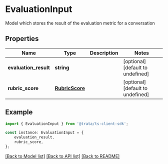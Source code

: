 # EvaluationInput

Model which stores the result of the evaluation metric for a conversation

## Properties

Name | Type | Description | Notes
------------ | ------------- | ------------- | -------------
**evaluation_result** | **string** |  | [optional] [default to undefined]
**rubric_score** | [**RubricScore**](RubricScore.md) |  | [optional] [default to undefined]

## Example

```typescript
import { EvaluationInput } from '@trata/ts-client-sdk';

const instance: EvaluationInput = {
    evaluation_result,
    rubric_score,
};
```

[[Back to Model list]](../README.md#documentation-for-models) [[Back to API list]](../README.md#documentation-for-api-endpoints) [[Back to README]](../README.md)
